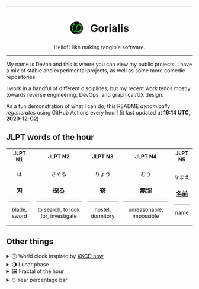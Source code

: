***

<h1 align="center">
<sub>
    <img src="readme/resources/avatar.png" height="36">
</sub>
&nbsp;
Gorialis
</h1>
<p align="center">
Hello! I like making tangible software.
</p>

***

My name is Devon and this is where you can view my public projects. I have a mix of stable and experimental projects, as well as some more comedic repositories.

I work in a handful of different disciplines, but my recent work tends mostly towards reverse engineering, DevOps, and graphical/UX design.

As a fun demonstration of what I can do, this README *dynamically regenerates* using GitHub Actions every hour! (it last updated at **16:14 UTC, 2020-12-02**)

<h2>JLPT words of the hour</h2>
<table>
    <tr>
        <th>JLPT N1</th>
        <th>JLPT N2</th>
        <th>JLPT N3</th>
        <th>JLPT N4</th>
        <th>JLPT N5</th>
    </tr>
    <tr>
        <td>
            <p align="center">は</p>
            <h3 align="center"><b><a href="https://jisho.org/search/%E5%88%83">刃</a></b></h3>
            <hr>
            <p align="center">blade,<wbr> sword</p>
        </td>
        <td>
            <p align="center">さぐる</p>
            <h3 align="center"><b><a href="https://jisho.org/search/%E6%8E%A2%E3%82%8B">探る</a></b></h3>
            <hr>
            <p align="center">to search,<wbr> to look for,<wbr> investigate</p>
        </td>
        <td>
            <p align="center">りょう</p>
            <h3 align="center"><b><a href="https://jisho.org/search/%E5%AF%AE">寮</a></b></h3>
            <hr>
            <p align="center">hostel,<wbr> dormitory</p>
        </td>
        <td>
            <p align="center">むり</p>
            <h3 align="center"><b><a href="https://jisho.org/search/%E7%84%A1%E7%90%86">無理</a></b></h3>
            <hr>
            <p align="center">unreasonable,<wbr> impossible</p>
        </td>
        <td>
            <p align="center">なまえ</p>
            <h3 align="center"><b><a href="https://jisho.org/search/%E5%90%8D%E5%89%8D">名前</a></b></h3>
            <hr>
            <p align="center">name</p>
        </td>
    </tr>
</table>

<h2>Other things</h2>
<details>
<summary>🕓  World clock inspired by <a href="https://xkcd.com/now">XKCD now</a></summary>

> <img src="generated/now.png" width="512">

</details>
<details>
<summary>🌖 Lunar phase</summary>

The moon is approximately 61.40% through its phase (Waning Gibbous).

</details>
<details>
<summary>&#x1f5bc; Fractal of the hour</summary>

> <img src="generated/fractal.png" width="512">

</details>
<details>
<summary>&#x23f2; Year percentage bar</summary>
<pre><code>2020 [██████████████████▁▁] 91.99%</code></pre>
</details>
